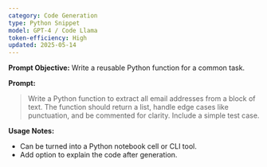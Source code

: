 ```yaml
---
category: Code Generation
type: Python Snippet
model: GPT-4 / Code Llama
token-efficiency: High
updated: 2025-05-14
---
```


**Prompt Objective:** Write a reusable Python function for a common task.

**Prompt:**
> Write a Python function to extract all email addresses from a block of text. The function should return a list, handle edge cases like punctuation, and be commented for clarity. Include a simple test case.

**Usage Notes:**
- Can be turned into a Python notebook cell or CLI tool.
- Add option to explain the code after generation.
